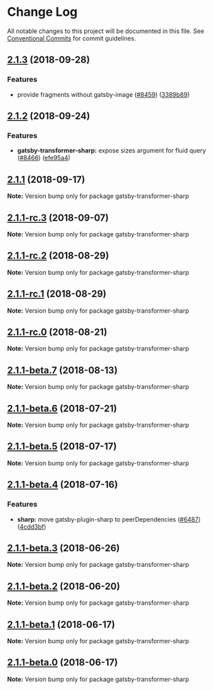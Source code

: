 # Change Log

All notable changes to this project will be documented in this file.
See [Conventional Commits](https://conventionalcommits.org) for commit guidelines.

<a name="2.1.3"></a>

## [2.1.3](https://github.com/gatsbyjs/gatsby/tree/master/packages/gatsby-transformer-sharp/compare/gatsby-transformer-sharp@2.1.2...gatsby-transformer-sharp@2.1.3) (2018-09-28)

### Features

- provide fragments without gatsby-image ([#8459](https://github.com/gatsbyjs/gatsby/tree/master/packages/gatsby-transformer-sharp/issues/8459)) ([3389b89](https://github.com/gatsbyjs/gatsby/tree/master/packages/gatsby-transformer-sharp/commit/3389b89))

<a name="2.1.2"></a>

## [2.1.2](https://github.com/gatsbyjs/gatsby/tree/master/packages/gatsby-transformer-sharp/compare/gatsby-transformer-sharp@2.1.1-rc.3...gatsby-transformer-sharp@2.1.2) (2018-09-24)

### Features

- **gatsby-transformer-sharp:** expose sizes argument for fluid query ([#8466](https://github.com/gatsbyjs/gatsby/tree/master/packages/gatsby-transformer-sharp/issues/8466)) ([efe95a4](https://github.com/gatsbyjs/gatsby/tree/master/packages/gatsby-transformer-sharp/commit/efe95a4))

<a name="2.1.1"></a>

## [2.1.1](https://github.com/gatsbyjs/gatsby/tree/master/packages/gatsby-transformer-sharp/compare/gatsby-transformer-sharp@2.1.1-rc.3...gatsby-transformer-sharp@2.1.1) (2018-09-17)

**Note:** Version bump only for package gatsby-transformer-sharp

<a name="2.1.1-rc.3"></a>

## [2.1.1-rc.3](https://github.com/gatsbyjs/gatsby/tree/master/packages/gatsby-transformer-sharp/compare/gatsby-transformer-sharp@2.1.1-rc.2...gatsby-transformer-sharp@2.1.1-rc.3) (2018-09-07)

**Note:** Version bump only for package gatsby-transformer-sharp

<a name="2.1.1-rc.2"></a>

## [2.1.1-rc.2](https://github.com/gatsbyjs/gatsby/tree/master/packages/gatsby-transformer-sharp/compare/gatsby-transformer-sharp@2.1.1-rc.1...gatsby-transformer-sharp@2.1.1-rc.2) (2018-08-29)

**Note:** Version bump only for package gatsby-transformer-sharp

<a name="2.1.1-rc.1"></a>

## [2.1.1-rc.1](https://github.com/gatsbyjs/gatsby/tree/master/packages/gatsby-transformer-sharp/compare/gatsby-transformer-sharp@2.1.1-rc.0...gatsby-transformer-sharp@2.1.1-rc.1) (2018-08-29)

**Note:** Version bump only for package gatsby-transformer-sharp

<a name="2.1.1-rc.0"></a>

## [2.1.1-rc.0](https://github.com/gatsbyjs/gatsby/tree/master/packages/gatsby-transformer-sharp/compare/gatsby-transformer-sharp@2.1.1-beta.7...gatsby-transformer-sharp@2.1.1-rc.0) (2018-08-21)

**Note:** Version bump only for package gatsby-transformer-sharp

<a name="2.1.1-beta.7"></a>

## [2.1.1-beta.7](https://github.com/gatsbyjs/gatsby/tree/master/packages/gatsby-transformer-sharp/compare/gatsby-transformer-sharp@2.1.1-beta.6...gatsby-transformer-sharp@2.1.1-beta.7) (2018-08-13)

**Note:** Version bump only for package gatsby-transformer-sharp

<a name="2.1.1-beta.6"></a>

## [2.1.1-beta.6](https://github.com/gatsbyjs/gatsby/tree/master/packages/gatsby-transformer-sharp/compare/gatsby-transformer-sharp@2.1.1-beta.5...gatsby-transformer-sharp@2.1.1-beta.6) (2018-07-21)

**Note:** Version bump only for package gatsby-transformer-sharp

<a name="2.1.1-beta.5"></a>

## [2.1.1-beta.5](https://github.com/gatsbyjs/gatsby/tree/master/packages/gatsby-transformer-sharp/compare/gatsby-transformer-sharp@2.1.1-beta.4...gatsby-transformer-sharp@2.1.1-beta.5) (2018-07-17)

**Note:** Version bump only for package gatsby-transformer-sharp

<a name="2.1.1-beta.4"></a>

## [2.1.1-beta.4](https://github.com/gatsbyjs/gatsby/tree/master/packages/gatsby-transformer-sharp/compare/gatsby-transformer-sharp@2.1.1-beta.3...gatsby-transformer-sharp@2.1.1-beta.4) (2018-07-16)

### Features

- **sharp:** move gatsby-plugin-sharp to peerDependencies ([#6487](https://github.com/gatsbyjs/gatsby/tree/master/packages/gatsby-transformer-sharp/issues/6487)) ([4cdd3bf](https://github.com/gatsbyjs/gatsby/tree/master/packages/gatsby-transformer-sharp/commit/4cdd3bf))

<a name="2.1.1-beta.3"></a>

## [2.1.1-beta.3](https://github.com/gatsbyjs/gatsby/tree/master/packages/gatsby-transformer-sharp/compare/gatsby-transformer-sharp@2.1.1-beta.2...gatsby-transformer-sharp@2.1.1-beta.3) (2018-06-26)

**Note:** Version bump only for package gatsby-transformer-sharp

<a name="2.1.1-beta.2"></a>

## [2.1.1-beta.2](https://github.com/gatsbyjs/gatsby/tree/master/packages/gatsby-transformer-sharp/compare/gatsby-transformer-sharp@2.1.1-beta.1...gatsby-transformer-sharp@2.1.1-beta.2) (2018-06-20)

**Note:** Version bump only for package gatsby-transformer-sharp

<a name="2.1.1-beta.1"></a>

## [2.1.1-beta.1](https://github.com/gatsbyjs/gatsby/tree/master/packages/gatsby-transformer-sharp/compare/gatsby-transformer-sharp@2.1.1-beta.0...gatsby-transformer-sharp@2.1.1-beta.1) (2018-06-17)

**Note:** Version bump only for package gatsby-transformer-sharp

<a name="2.1.1-beta.0"></a>

## [2.1.1-beta.0](https://github.com/gatsbyjs/gatsby/tree/master/packages/gatsby-transformer-sharp/compare/gatsby-transformer-sharp@1.6.27...gatsby-transformer-sharp@2.1.1-beta.0) (2018-06-17)

**Note:** Version bump only for package gatsby-transformer-sharp
